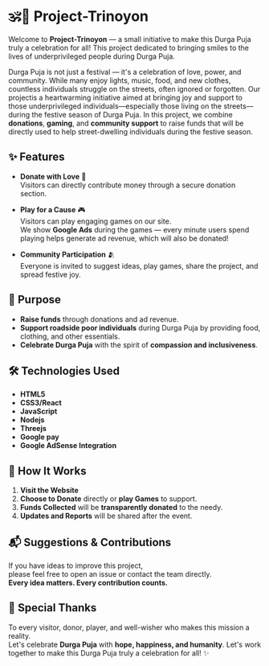 # 🕉️🔱 Project-Trinoyon

Welcome to **Project-Trinoyon** — a small initiative to make this Durga Puja truly a celebration for all! This project dedicated to bringing smiles to the lives of underprivileged people during Durga Puja.

Durga Puja is not just a festival — it's a celebration of love, power, and community. While many enjoy lights, music, food, and new clothes, countless individuals struggle on the streets, often ignored or forgotten. Our projectis a heartwarming initiative aimed at bringing joy and support to those underprivileged individuals—especially those living on the streets—during the festive season of Durga Puja. In this project, we combine **donations**, **gaming**, and **community support** to raise funds that will be directly used to help street-dwelling individuals during the festive season.

## ✨ Features

- **Donate with Love** 💖  
  Visitors can directly contribute money through a secure donation section.
  
- **Play for a Cause** 🎮  
  Visitors can play engaging games on our site.  
  We show **Google Ads** during the games — every minute users spend playing helps generate ad revenue, which will also be donated!

- **Community Participation** 🫂  
  Everyone is invited to suggest ideas, play games, share the project, and spread festive joy.

## 🎯 Purpose

- **Raise funds** through donations and ad revenue.
- **Support roadside poor individuals** during Durga Puja by providing food, clothing, and other essentials.
- **Celebrate Durga Puja** with the spirit of **compassion and inclusiveness**.

## 🛠️ Technologies Used

- **HTML5**  
- **CSS3/React**  
- **JavaScript**
- **Nodejs**
- **Threejs**
- **Google pay** 
- **Google AdSense Integration**

## 📢 How It Works

1. **Visit the Website**  
2. **Choose to Donate** directly or **play Games** to support.
3. **Funds Collected** will be **transparently donated** to the needy.
4. **Updates and Reports** will be shared after the event.

## 📬 Suggestions & Contributions

If you have ideas to improve this project,  
please feel free to open an issue or contact the team directly.  
**Every idea matters. Every contribution counts.**

## 🌟 Special Thanks

To every visitor, donor, player, and well-wisher who makes this mission a reality.  
Let's celebrate **Durga Puja** with **hope, happiness, and humanity**.
Let's work together to make this Durga Puja truly a celebration for all! ✨ 
